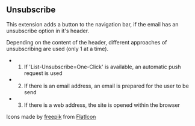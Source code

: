 ## Unsubscribe

This extension adds a button to the navigation bar, if the email has an unsubscribe option in it's header.

Depending on the content of the header, different approaches of unsubscribing are used (only 1 at a time).
* 1. If 'List-Unsubscribe=One-Click' is available, an automatic push request is used
* 2. If there is an email address, an email is prepared for the user to be send
* 3. If there is a web address, the site is opened within the browser


Icons made by [freepik](https://www.freepik.com) from [FlatIcon](https://www.flaticon.com/)